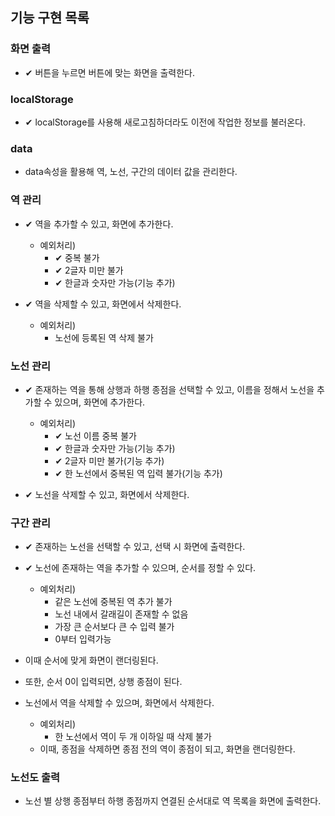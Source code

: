 ## 기능 구현 목록

### 화면 출력

- ✔ 버튼을 누르면 버튼에 맞는 화면을 출력한다.

### localStorage

- ✔ localStorage를 사용해 새로고침하더라도 이전에 작업한 정보를 불러온다.

### data

- data속성을 활용해 역, 노선, 구간의 데이터 값을 관리한다.

### 역 관리

- ✔ 역을 추가할 수 있고, 화면에 추가한다.

  - 예외처리)
    - ✔ 중복 불가
    - ✔ 2글자 미만 불가
    - ✔ 한글과 숫자만 가능(기능 추가)

- ✔ 역을 삭제할 수 있고, 화면에서 삭제한다.
  - 예외처리)
    - 노선에 등록된 역 삭제 불가

### 노선 관리

- ✔ 존재하는 역을 통해 상행과 하행 종점을 선택할 수 있고, 이름을 정해서 노선을 추가할 수 있으며, 화면에 추가한다.

  - 예외처리)
    - ✔ 노선 이름 중복 불가
    - ✔ 한글과 숫자만 가능(기능 추가)
    - ✔ 2글자 미만 불가(기능 추가)
    - ✔ 한 노선에서 중복된 역 입력 불가(기능 추가)

- ✔ 노선을 삭제할 수 있고, 화면에서 삭제한다.

### 구간 관리

- ✔ 존재하는 노선을 선택할 수 있고, 선택 시 화면에 출력한다.

- ✔ 노선에 존재하는 역을 추가할 수 있으며, 순서를 정할 수 있다.
  - 예외처리)
    - 같은 노선에 중복된 역 추가 불가
    - 노선 내에서 갈래길이 존재할 수 없음
    - 가장 큰 순서보다 큰 수 입력 불가
    - 0부터 입력가능
- 이때 순서에 맞게 화면이 랜더링된다.
- 또한, 순서 0이 입력되면, 상행 종점이 된다.

- 노선에서 역을 삭제할 수 있으며, 화면에서 삭제한다.

  - 예외처리)
    - 한 노선에서 역이 두 개 이하일 때 삭제 불가
  - 이때, 종점을 삭제하면 종점 전의 역이 종점이 되고, 화면을 랜더링한다.

### 노선도 출력

- 노선 별 상행 종점부터 하행 종점까지 연결된 순서대로 역 목록을 화면에 출력한다.
